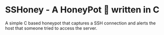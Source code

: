 # SSHoney - A HoneyPot 🍯 written in C

A simple C based honeypot that captures a SSH connection and alerts the host that someone tried to access the server. 

